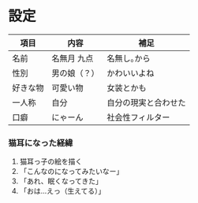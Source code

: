 # 設定
| 項目 | 内容 | 補足 | 
| --- | --- | --- |
| 名前 | 名無月 九点 | 名無し｡から |
| 性別 | 男の娘（？） | かわいいよね |
| 好きな物 | 可愛い物 | 女装とかも |
| 一人称 | 自分 | 自分の現実と合わせた |
| 口癖 | にゃーん | 社会性フィルター |

### 猫耳になった経緯

1. 猫耳っ子の絵を描く
2. 「こんなのになってみたいなー」
3. 「あれ、眠くなってきた」
4. 「おは…えっ（生えてる）」
